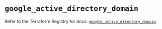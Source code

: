 # `google_active_directory_domain`

Refer to the Terraform Registry for docs: [`google_active_directory_domain`](https://registry.terraform.io/providers/hashicorp/google-beta/6.9.0/docs/resources/google_active_directory_domain).
